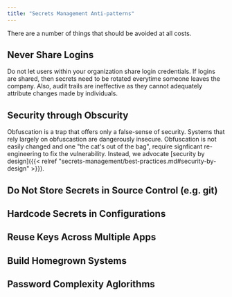 ```yaml
---
title: "Secrets Management Anti-patterns"
---
```


There are a number of things that should be avoided at all costs.

## Never Share Logins

Do not let users within your organization share login credentials. If logins are shared, then secrets need to be rotated everytime someone leaves the company. Also, audit trails are ineffective as they cannot adequately attribute changes made by individuals.

## Security through Obscurity

Obfuscation is a trap that offers only a false-sense of security. Systems that rely largely on obfuscastion are dangerously insecure. Obfuscation is not easily changed and one "the cat's out of the bag", require signficant re-engineering to fix the vulnerability. Instead, we advocate [security by design]({{< relref "secrets-management/best-practices.md#security-by-design" >}}).

## Do Not Store Secrets in Source Control (e.g. git)

## Hardcode Secrets in Configurations

## Reuse Keys Across Multiple Apps

## Build Homegrown Systems

## Password Complexity Aglorithms
